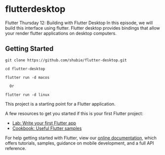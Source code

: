 # flutterdesktop

Flutter Thursday 12: Building with Flutter Desktop
In this episode, we will build this interface using flutter. Flutter desktop provides bindings that allow your render flutter applications on desktop computers.

## Getting Started

```
git clone https://github.com/shubie/flutter-desktop.git

cd flutter-desktop

flutter run -d macos

  Or 

flutter run -d linux
```

This project is a starting point for a Flutter application.

A few resources to get you started if this is your first Flutter project:

- [Lab: Write your first Flutter app](https://flutter.dev/docs/get-started/codelab)
- [Cookbook: Useful Flutter samples](https://flutter.dev/docs/cookbook)

For help getting started with Flutter, view our
[online documentation](https://flutter.dev/docs), which offers tutorials,
samples, guidance on mobile development, and a full API reference.
